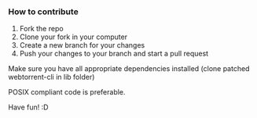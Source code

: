 ### How to contribute

1. Fork the repo
2. Clone your fork in your computer
3. Create a new branch for your changes
4. Push your changes to your branch and start a pull request

Make sure you have all appropriate dependencies installed 
(clone patched webtorrent-cli in lib folder)

POSIX compliant code is preferable.

Have fun! :D
